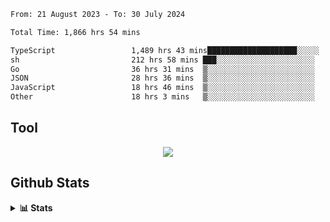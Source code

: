 <!--START_SECTION:waka-->

```txt
From: 21 August 2023 - To: 30 July 2024

Total Time: 1,866 hrs 54 mins

TypeScript                 1,489 hrs 43 mins████████████████████░░░░░   79.80 %
sh                         212 hrs 58 mins ███░░░░░░░░░░░░░░░░░░░░░░   11.41 %
Go                         36 hrs 31 mins  ▒░░░░░░░░░░░░░░░░░░░░░░░░   01.96 %
JSON                       28 hrs 36 mins  ▒░░░░░░░░░░░░░░░░░░░░░░░░   01.53 %
JavaScript                 18 hrs 46 mins  ▒░░░░░░░░░░░░░░░░░░░░░░░░   01.01 %
Other                      18 hrs 3 mins   ▒░░░░░░░░░░░░░░░░░░░░░░░░   00.97 %
```

<!--END_SECTION:waka-->

## Tool
<p align="center">
  <a href="https://github.com/chaninlaw">
    <img src="https://skillicons.dev/icons?i=js,typescript,express,nodejs,react,next,postgres,mongodb,html,css,styledcomponents,tailwind,materialui,figma,git,github&perline=8" />
  </a>
</p>

## Github Stats
<details close>
  <summary><b>📊 Stats</b></summary>
  <div align = "center">
    
<picture>
  <source
    srcset="https://github-readme-stats.vercel.app/api?username=chaninlaw&show_icons=true&theme=dark"
    media="(prefers-color-scheme: dark)"
  />
  <source
    srcset="https://github-readme-stats.vercel.app/api?username=chaninlaw&show_icons=true"
    media="(prefers-color-scheme: light), (prefers-color-scheme: no-preference)"
  />
  <img src="https://github-readme-stats.vercel.app/api?username=chaninlaw&show_icons=true" />
</picture>
    
<picture>
  <source
    srcset="https://github-readme-stats.vercel.app/api/top-langs/?username=chaninlaw&layout=donut&theme=dark"
    media="(prefers-color-scheme: dark)"
  />
  <source
    srcset="https://github-readme-stats.vercel.app/api/top-langs/?username=chaninlaw&layout=donut"
    media="(prefers-color-scheme: light), (prefers-color-scheme: no-preference)"
  />
  <img src="https://github-readme-stats.vercel.app/api/top-langs/?username=chaninlaw&layout=donut" />
</picture>
    
  </div>
  
</details>

